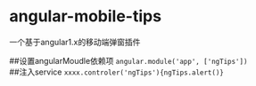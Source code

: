 # angular-mobile-tips
一个基于angular1.x的移动端弹窗插件

##设置angularMoudle依赖项
`angular.module('app', ['ngTips'])`  
##注入service
`xxxx.controler('ngTips'){ngTips.alert()}`
